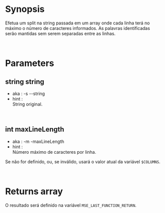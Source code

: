 # Synopsis

Efetua um split na string passada em um array onde cada linha terá no máximo o 
número de caracteres informados.
As palavras identificadas serão mantidas sem serem separadas entre as linhas.



&nbsp;

# Parameters

## string string

- aka       : -s --string
- hint      :  
  String original.

&nbsp;


## int maxLineLength

- aka       : -m -maxLineLength
- hint      :  
  Número máximo de caracteres por linha.

Se não for definido, ou, se inválido, usará o valor atual da variável 
`$COLUMNS`.

&nbsp;



# Returns array

O resultado será definido na variável `MSE_LAST_FUNCTION_RETURN`.